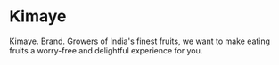 # Kimaye
Kimaye. Brand. Growers of India's finest fruits, we want to make eating fruits a worry-free and delightful experience for you.
